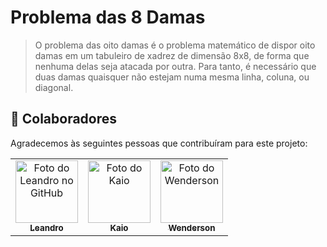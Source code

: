 # Problema das 8 Damas

>  O problema das oito damas é o problema matemático de dispor oito damas em um tabuleiro de xadrez de dimensão 8x8, de forma que nenhuma delas seja atacada por outra. Para tanto, é necessário que duas damas quaisquer não estejam numa mesma linha, coluna, ou diagonal.

## 🤝 Colaboradores

Agradecemos às seguintes pessoas que contribuíram para este projeto:

<table>
  <tr>
    <td align="center">
      <a href="#" title="defina o título do link">
        <img src="https://avatars.githubusercontent.com/u/157415649?v=4" width="100px;" alt="Foto do Leandro no GitHub"/><br>
        <sub>
          <b>Leandro</b>
        </sub>
      </a>
    </td>
    <td align="center">
      <a href="#" title="defina o título do link">
        <img src="https://avatars.githubusercontent.com/u/105795580?v=4" width="100px;" alt="Foto do Kaio"/><br>
        <sub>
          <b>Kaio</b>
        </sub>
      </a>
    </td>
    <td align="center">
      <a href="#" title="defina o título do link">
        <img src="https://avatars.githubusercontent.com/u/171278551?v=4" width="100px;" alt="Foto do Wenderson"/><br>
        <sub>
          <b>Wenderson</b>
        </sub>
      </a>
    </td>
  </tr>
</table>
